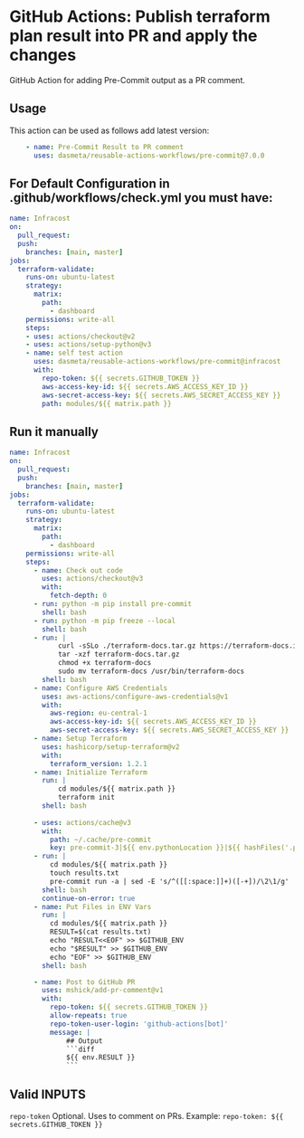 # GitHub Actions: Publish terraform plan result into PR and apply the changes
GitHub Action for adding Pre-Commit output as a PR comment.

## Usage

This action can be used as follows add latest version:

```yaml
    - name: Pre-Commit Result to PR comment
      uses: dasmeta/reusable-actions-workflows/pre-commit@7.0.0
```

## For Default Configuration in .github/workflows/check.yml you must have:

```yaml
name: Infracost
on:
  pull_request:
  push:
    branches: [main, master]
jobs:
  terraform-validate:
    runs-on: ubuntu-latest
    strategy:
      matrix:
        path:
          - dashboard
    permissions: write-all
    steps:
    - uses: actions/checkout@v2
    - uses: actions/setup-python@v3
    - name: self test action
      uses: dasmeta/reusable-actions-workflows/pre-commit@infracost
      with:
        repo-token: ${{ secrets.GITHUB_TOKEN }}
        aws-access-key-id: ${{ secrets.AWS_ACCESS_KEY_ID }}
        aws-secret-access-key: ${{ secrets.AWS_SECRET_ACCESS_KEY }}
        path: modules/${{ matrix.path }}

```

## Run it manually 
```yaml
name: Infracost
on:
  pull_request:
  push:
    branches: [main, master]
jobs:
  terraform-validate:
    runs-on: ubuntu-latest
    strategy:
      matrix:
        path:
          - dashboard
    permissions: write-all
    steps:
      - name: Check out code
        uses: actions/checkout@v3
        with:
          fetch-depth: 0
      - run: python -m pip install pre-commit
        shell: bash
      - run: python -m pip freeze --local
        shell: bash
      - run: |
            curl -sSLo ./terraform-docs.tar.gz https://terraform-docs.io/dl/v0.16.0/terraform-docs-v0.16.0-$(uname)-amd64.tar.gz
            tar -xzf terraform-docs.tar.gz
            chmod +x terraform-docs
            sudo mv terraform-docs /usr/bin/terraform-docs
        shell: bash
      - name: Configure AWS Credentials
        uses: aws-actions/configure-aws-credentials@v1
        with:
          aws-region: eu-central-1
          aws-access-key-id: ${{ secrets.AWS_ACCESS_KEY_ID }}
          aws-secret-access-key: ${{ secrets.AWS_SECRET_ACCESS_KEY }}
      - name: Setup Terraform
        uses: hashicorp/setup-terraform@v2
        with:
          terraform_version: 1.2.1
      - name: Initialize Terraform
        run: |
            cd modules/${{ matrix.path }}
            terraform init
        shell: bash
      
      - uses: actions/cache@v3
        with:
          path: ~/.cache/pre-commit
          key: pre-commit-3|${{ env.pythonLocation }}|${{ hashFiles('.pre-commit-config.yaml') }}
      - run: |
          cd modules/${{ matrix.path }}
          touch results.txt
          pre-commit run -a | sed -E 's/^([[:space:]]+)([-+])/\2\1/g'  > results.txt
        shell: bash
        continue-on-error: true
      - name: Put Files in ENV Vars
        run: |
          cd modules/${{ matrix.path }}
          RESULT=$(cat results.txt)
          echo "RESULT<<EOF" >> $GITHUB_ENV
          echo "$RESULT" >> $GITHUB_ENV
          echo "EOF" >> $GITHUB_ENV
        shell: bash

      - name: Post to GitHub PR
        uses: mshick/add-pr-comment@v1
        with:
          repo-token: ${{ secrets.GITHUB_TOKEN }}
          allow-repeats: true
          repo-token-user-login: 'github-actions[bot]'
          message: |
              ## Output
              ```diff
              ${{ env.RESULT }}
              ```

```
## Valid INPUTS

`repo-token`
Optional. Uses to comment on PRs. Example: `repo-token: ${{ secrets.GITHUB_TOKEN }}`

